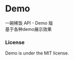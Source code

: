 Demo
=================
一碗稀饭 API - Demo 版  
基于各种demo展示效果

### License
Demo is under the MIT license.
